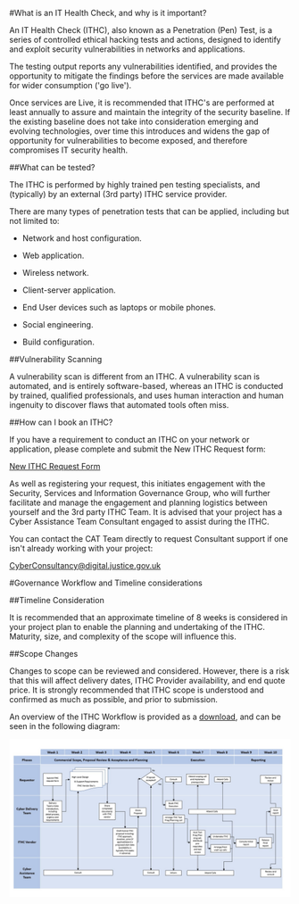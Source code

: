 #What is an IT Health Check, and why is it important?

An IT Health Check (ITHC), also known as a Penetration (Pen) Test, is a series of controlled ethical hacking tests and actions, designed to identify and exploit security vulnerabilities in networks and applications.

The testing output reports any vulnerabilities identified, and provides the opportunity to mitigate the findings before the services are made available for wider consumption ('go live').

Once services are Live, it is recommended that ITHC's are performed at least annually to assure and maintain the integrity of the security baseline. If the existing baseline does not take into consideration emerging and evolving technologies, over time this introduces and widens the gap of opportunity for vulnerabilities to become exposed, and therefore compromises IT security health.

##What can be tested?

The ITHC is performed by highly trained pen testing specialists, and (typically) by an external (3rd party) ITHC service provider.

There are many types of penetration tests that can be applied, including but not limited to:

* Network and host configuration.

* Web application.

* Wireless network.

* Client-server application.

* End User devices such as laptops or mobile phones.

* Social engineering.

* Build configuration.


##Vulnerability Scanning

A vulnerability scan is different from an ITHC. A vulnerability scan is automated, and is entirely software-based, whereas an ITHC is conducted by trained, qualified professionals, and uses human interaction and human ingenuity to discover flaws that automated tools often miss.

##How can I book an ITHC?

If you have a requirement to conduct an ITHC on your network or application, please complete and submit the New ITHC Request form:

[New ITHC Request Form](https://forms.office.com/Pages/ResponsePage.aspx?id=KEeHxuZx_kGp4S6MNndq2DJZ0qLuxaVBtuHXfXAIqUZUNDZTMTZJVjJZUkhLUFFLSEdOQ0lWOEUyWCQlQCN0PWcu)

As well as registering your request, this initiates engagement with the Security, Services and Information Governance Group, who will further facilitate and manage the engagement and planning logistics between yourself and the 3rd party ITHC Team. It is advised that your project has a Cyber Assistance Team Consultant engaged to assist during the ITHC.

You can contact the CAT Team directly to request Consultant support if one isn't already working with your project:

[CyberConsultancy@digital.justice.gov.uk](mailto:CyberConsultancy@digital.justice.gov.uk)

#Governance Workflow and Timeline considerations

##Timeline Consideration

It is recommended that an approximate timeline of 8 weeks is considered in your project plan to enable the planning and undertaking of the ITHC. Maturity, size, and complexity of the scope will influence this.

##Scope Changes

Changes to scope can be reviewed and considered. However, there is a risk that this will affect delivery dates, ITHC Provider availability, and end quote price. It is strongly recommended that ITHC scope is understood and confirmed as much as possible, and prior to submission.

An overview of the ITHC Workflow is provided as a [download](downloads/ITHC%20workflow%20process.pptx), and can be seen in the following diagram:

![IT Health Check Process workflow](images/workflow.jpg)


